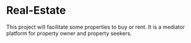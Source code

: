 # Real-Estate
This project will facilitate some properties to buy or rent. It is a mediator platform for property owner and property seekers.
